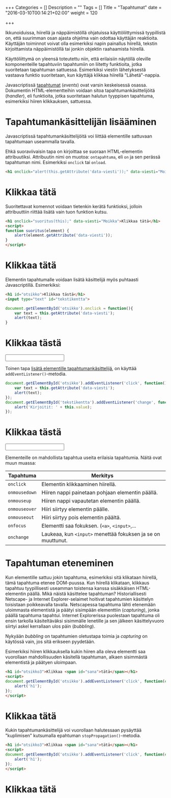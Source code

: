 +++
Categories = []
Description = ""
Tags = []
Title = "Tapahtumat"
date = "2016-03-10T00:14:21+02:00"
weight = 120

+++

Ikkunoiduissa, hiirellä ja näppäimistöllä ohjatuissa käyttöliittymissä
tyypillistä on, että suurimman osan ajasta ohjelma vain odottaa
käyttäjän reaktioita. Käyttäjän toiminnot voivat olla esimerkiksi
napin painallus hiirellä, tekstin kirjoittamista näppäimistöllä tai
jonkin objektin raahaamista hiirellä.

Käyttöliittymä on yleensä toteutettu niin, että erilaisiin näytöllä
oleville komponenteille tapahtuviin tapahtumiin on liitetty funktioita,
jotka suoritetaan tapahtuman sattuessa. Esimerkiksi viestin lähetyksestä
vastaava funktio suoritetaan, kun käyttäjä klikkaa hiirellä "Lähetä"-nappia.

Javascriptissä [tapahtumat][Events] (*events*) ovat varsin keskeisessä osassa.
Dokumentin HTML-elementteihin voidaan sitoa tapahtumankäsittelijöitä (*handler*),
eli funktioita, jotka suoritetaan halutun tyyppisen tapahtuma, esimerkiksi
hiiren klikkauksen, sattuessa.

Tapahtumankäsittelijän lisääminen
===============================

Javascriptissä tapahtumankäsittelijöitä voi liittää elementille sattuvaan
tapahtumaan useammalla tavalla.

Ehkä suoraviivaisin tapa on kirjoittaa se suoraan HTML-elementin attribuutiksi.
Attribuutin nimi on muotoa: `ontapahtuma`, eli `on` ja sen perässä tapahtuman nimi.
Esimerkiksi `onclick` tai `onload`.

```html
<h1 onclick="alert(this.getAttribute('data-viesti'));" data-viesti="Moikka">Klikkaa tätä</h1>
```
<div class="html-example">
<h1 onclick="alert(this.getAttribute('data-viesti'));" data-viesti="Moikka">Klikkaa tätä</h1>
</div>

Suoritettavat komennot voidaan tietenkin kerätä funktioksi, jolloin attribuuttiin riittää
lisätä vain tuon funktion kutsu.

```html
<h1 onclick="suoritus(this);" data-viesti="Moikka">Klikkaa tätä</h1>
<script>
function suoritus(element) {
    alert(element.getAttribute('data-viesti'));
}
</script>
```
<div class="html-example">
<h1 onclick="suoritus(this);" data-viesti="Moikka">Klikkaa tätä</h1>
<script>
function suoritus(element) {
    alert(element.getAttribute('data-viesti'));
}
</script>
</div>

Elementin tapahtumalle voidaan lisätä käsittelijä myös puhtaasti Javascriptillä.
Esimerkiksi:

```html
<h1 id="otsikko">Klikkaa tästä</h1>
<input type="text" id="tekstikentta">
```
```javascript
document.getElementById('otsikko').onclick = function(){
    var text = this.getAttribute('data-viesti');
    alert(text);
}
```
<div class="html-example">
<h1 id="otsikko" data-viesti="Hello, World!">Klikkaa tästä</h1>
<input type="text" id="tekstikentta">
<script>
document.getElementById('otsikko').onclick = function(){
    var text = this.getAttribute('data-viesti');
    alert(text);
}
document.getElementById('tekstikentta').onchange = function(){
    alert('Kirjoitit: ' + this.value);
}
</script>
</div>

Toinen tapa [lisätä elementille tapahtumankäsittelijä][MozListener], on käyttää `addEventListener()`-metodia.

```javascript
document.getElementById('otsikko').addEventListener('click', function(){
    var text = this.getAttribute('data-viesti');
    alert(text);
});
document.getElementById('tekstikentta').addEventListener('change', function(){
    alert('Kirjoitit: ' + this.value);
});
```
<div class="html-example">
<h1 id="otsikko2" data-viesti="Hello, World!">Klikkaa tästä</h1>
<input type="text" id="tekstikentta2">
<script>
document.getElementById('otsikko2').addEventListener('click', function(){
    var text = this.getAttribute('data-viesti');
    alert(text);
});
document.getElementById('tekstikentta2').addEventListener('change', function(){
    alert('Kirjoitit: ' + this.value);
});
</script>
</div>

Elementeille on mahdollista tapahtua useita erilaisia tapahtumia. Näitä ovat muun muassa:

|Tapahtuma             | Merkitys                          |
|----------------------|-----------------------------------|
|`onclick`             | Elementin klikkaaminen hiirellä.  |
|`onmousedown`         | Hiiren nappi painetaan pohjaan elementin päällä. |
|`onmouseup`           | Hiiren nappi vapautetan elementin päällä. |
|`onmouseover`         | Hiiri siirtyy elementin päälle.   |
|`onmouseout`          | Hiiri siirtyy pois elementin päältä. |
|`onfocus`             | Elementti saa fokuksen. (`<a>`, `<input>`,...  |)
|`onchange`            | Laukeaa, kun `<input>` menettää fokuksen ja se on muuttunut. |


Tapahtuman eteneminen
=====================

Kun elementille sattuu jokin tapahtuma, esimerkiksi sitä klikataan hiirellä,
tämä tapahtuma etenee DOM-puussa. Kun hiirellä klikataan, klikkaus tapahtuu
tyypillisesti useamman toistensa kanssa sisäkkäisen HTML-elementin päällä.
Mikä näistä käsittelee tapahtuman? Historiallisesti Netscape- ja Internet Explorer-selaimet
hoitivat tapahtumien käsittelyn toisistaan poikkeavalla tavalla.
Netscapessa tapahtuma lähti etenemään uloimmasta elementistä ja päätyi sisimpään elementtiin
(*capturing*), jonka päällä tapahtuma tapahtui. Internet Explorerissa puolestaan
tapahtuma oli ensin tarkolla käsiteltäväksi sisimmälle lenetille ja sen jälkeen
käsittelyvuoro siirtyi askel kerrallaan ulos päin (*bubbling*).

Nykyään *bubbling* on tapahtumien oletustapa toimia ja *capturing* on käytössä
vain, jos sitä erikseen pyydetään.

Esimerkiksi hiiren klikkauksella kukin hiiren alla oleva elementti saa vuorollaan
mahdollisuuden käsitellä tapahtuman, alkaen sisimmästä elementistä ja päätyen uloimpaan.

```html
<h1 id="otsikko3">Klikkaa <span id="sana">tätä</span></h1>
<script>
document.getElementById('otsikko').addEventListener('click', function(event) {
    alert('h1');
});
</script>
```
<div class="html-example">
<h1 id="otsikko3">Klikkaa <span id="sana">tätä</span></h1>
<script>
document.getElementById('otsikko3').addEventListener('click', function(event) {
    alert('h1');
});
document.getElementById('sana').addEventListener('click', function(event) {
    alert('span');
});
</script>
</div>


Kukin tapahtumankäsittelijä voi vuorollaan halutessaan pysäyttää "kuplimisen"
kutsumalla epahtuman `stopPropagation()`-metodia.

```html
<h1 id="otsikko3">Klikkaa <span id="sana">tätä</span></h1>
<script>
document.getElementById('otsikko').addEventListener('click', function(event) {
    alert('h1');
});
</script>
```
<div class="html-example">
<h1 id="otsikko4">Klikkaa <span id="sana3">tätä</span></h1>
<script>
document.getElementById('otsikko4').addEventListener('click', function(event) {
    alert('h1');
});
document.getElementById('sana3').addEventListener('click', function(event) {
    event.stopPropagation();
    alert('span');
});
</script>
</div>



[Events]: http://www.w3schools.com/js/js_htmldom_events.asp "W3Schools:Events"
[MozListener]: https://developer.mozilla.org/en-US/docs/Web/API/EventTarget/addEventListener?redirectlocale=en-US&redirectslug=DOM%2FEventTarget.addEventListener "Mozilla:addEventListener()"